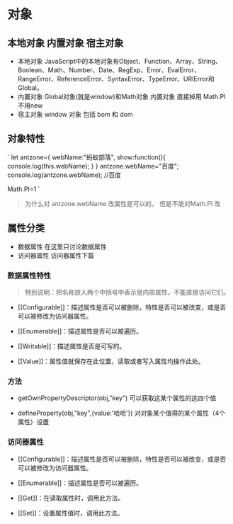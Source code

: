 # 对象

## 本地对象  内置对象  宿主对象

- 本地对象 JavaScript中的本地对象有Object、Function、Array、String、Boolean、Math、Number、Date、RegExp、Error、EvalError、RangeError、ReferenceError、SyntaxError、TypeError、URIError和Global。
- 内置对象 Global对象(就是window)和Math对象  内置对象 直接掉用 Math.PI  不用new
- 宿主对象 window 对象 包括 bom 和 dom

## 对象特性
`
let antzone={
  webName:"蚂蚁部落",
  show:function(){
    console.log(this.webName);
  }
}
antzone.webName="百度";
console.log(antzone.webName); //百度  

Math.PI=1
`
> 为什么对 antzone.webName 改属性是可以的， 但是不能对Math.PI 改
## 属性分类
- 数据属性  在这里只讨论数据属性 
- 访问器属性   访问器属性下篇

### 数据属性特性

> 特别说明：把名称放入两个中括号中表示是内部属性，不能直接访问它们。

- [[Configurable]]：描述属性是否可以被删除，特性是否可以被改变，或是否可以被修改为访问器属性。

- [[Enumerable]]：描述属性是否可以被遍历。

- [[Writable]]：描述属性是否是可写的。

- [[Value]]：属性值就保存在此位置，读取或者写入属性均操作此处。



### 方法

- getOwnPropertyDescriptor(obj,"key")  可以获取这某个属性的这四个值

- defineProperty(obj,"key",{value:'哈哈'})  对对象某个值得的某个属性（4个属性）设置


### 访问器属性

- [[Configurable]]：描述属性是否可以被删除，特性是否可以被改变，或是否可以被修改为访问器属性。

- [[Enumerable]]：描述属性是否可以被遍历。

- [[Get]]：在读取属性时，调用此方法。

- [[Set]]：设置属性值时，调用此方法。



